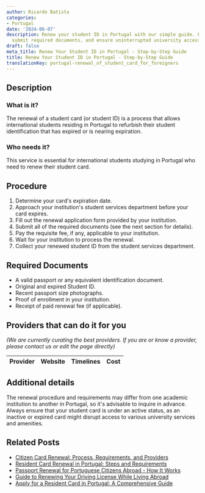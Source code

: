```yaml
---
author: Ricardo Batista
categories:
- Portugal
date: '2024-06-07'
description: Renew your student ID in Portugal with our simple guide. Follow the steps,
  submit required documents, and ensure uninterrupted university access.
draft: false
meta_title: Renew Your Student ID in Portugal - Step-by-Step Guide
title: Renew Your Student ID in Portugal - Step-by-Step Guide
translationKey: portugal-renewal_of_student_card_for_foreigners
---
```


## Description
### What is it?
The renewal of a student card (or student ID) is a process that allows international students residing in Portugal to refurbish their student identification that has expired or is nearing expiration. 
### Who needs it?
This service is essential for international students studying in Portugal who need to renew their student card. 

## Procedure
1. Determine your card's expiration date.
2. Approach your institution's student services department before your card expires.
3. Fill out the renewal application form provided by your institution.
4. Submit all of the required documents (see the next section for details).
5. Pay the requisite fee, if any, applicable to your institution.
6. Wait for your institution to process the renewal.
7. Collect your renewed student ID from the student services department.

## Required Documents
- A valid passport or any equivalent identification document.
- Original and expired Student ID.
- Recent passport size photographs.
- Proof of enrollment in your institution.
- Receipt of paid renewal fee (if applicable).

## Providers that can do it for you

_(We are currently curating the best providers. If you are or know a provider, please contact us or edit the page directly)_

| Provider        |     Website     |     Timelines    |       Cost      |
| :-------------: | :-------------: |  :-------------: | :-------------: |

## Additional details
The renewal procedure and requirements may differ from one academic institution to another in Portugal, so it's advisable to inquire in advance. Always ensure that your student card is under an active status, as an inactive or expired card might disrupt access to various university services and amenities.
## Related Posts

- [Citizen Card Renewal: Process, Requirements, and Providers](https://tramitit.com/guides/portugal/renewal_of_citizen_card/)
- [Resident Card Renewal in Portugal: Steps and Requirements](https://tramitit.com/guides/portugal/renewal_of_resident_card_for_foreign_citizens/)
- [Passport Renewal for Portuguese Citizens Abroad - How It Works](https://tramitit.com/guides/portugal/passport_renewal/)
- [Guide to Renewing Your Driving License While Living Abroad](https://tramitit.com/guides/portugal/renewal_of_driving_license/)
- [Apply for a Resident Card in Portugal: A Comprehensive Guide](https://tramitit.com/guides/portugal/request_for_resident_card_for_foreign_citizens/)